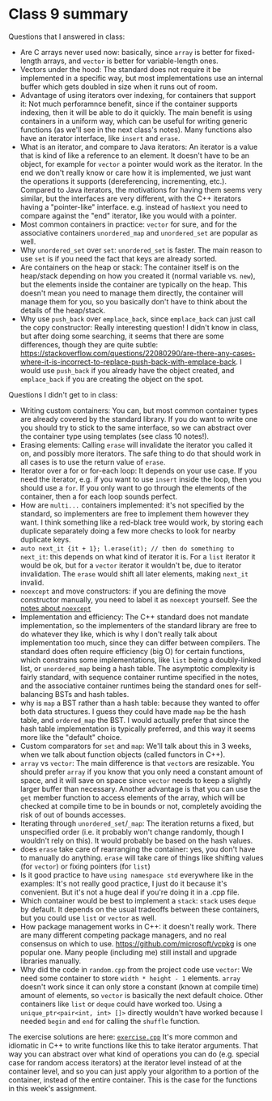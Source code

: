 # Class 9 summary

Questions that I answered in class:
- Are C arrays never used now: basically, since `array` is better for fixed-length arrays, and `vector` is better for variable-length ones.
- Vectors under the hood: The standard does not require it be implemented in a specific way, but most implementations use an internal buffer which gets doubled in size when it runs out of room.
- Advantage of using iterators over indexing, for containers that support it: Not much perforamnce benefit, since if the container supports indexing, then it will be able to do it quickly. The main benefit is using containers in a uniform way, which can be useful for writing generic functions (as we'll see in the next class's notes).
Many functions also have an iterator interface, like `insert` and `erase`.
- What is an iterator, and compare to Java iterators: An iterator is a value that is kind of like a reference to an element.
It doesn't have to be an object, for example for `vector` a pointer would work as the iterator.
In the end we don't really know or care how it is implemented, we just want the operations it supports (dereferencing, incrementing, etc.).
Compared to Java iterators, the motivations for having them seems very similar, but the interfaces are very different, with the C++ iterators having a "pointer-like" interface.
e.g. instead of `hasNext` you need to compare against the "end" iterator, like you would with a pointer.
- Most common containers in practice: `vector` for sure, and for the associative containers `unordered_map` and `unordered_set` are popular as well.
- Why `unordered_set` over `set`: `unordered_set` is faster. The main reason to use `set` is if you need the fact that keys are already sorted.
- Are containers on the heap or stack: The container itself is on the heap/stack depending on how you created it (normal variable vs. `new`), but the elements inside the container are typically on the heap.
This doesn't mean you need to manage them directly, the container will manage them for you, so you basically don't have to think about the details of the heap/stack.
- Why use `push_back` over `emplace_back`, since `emplace_back` can just call the copy constructor: Really interesting question! I didn't know in class, but after doing some searching, it seems that there are some differences, though they are quite subtle: https://stackoverflow.com/questions/22080290/are-there-any-cases-where-it-is-incorrect-to-replace-push-back-with-emplace-back.
I would use `push_back` if you already have the object created, and `emplace_back` if you are creating the object on the spot.

Questions I didn't get to in class:
- Writing custom containers: You can, but most common container types are already covered by the standard library. If you do want to write one you should try to stick to the same interface, so we can abstract over the container type using templates (see class 10 notes!).
- Erasing elements: Calling `erase` will invalidate the iterator you called it on, and possibly more iterators. The safe thing to do that should work in all cases is to use the return value of `erase`.
- Iterator over a for or for-each loop: It depends on your use case. If you need the iterator, e.g. if you want to use `insert` inside the loop, then you should use a `for`. If you only want to go through the elements of the container, then a for each loop sounds perfect.
- How are `multi...` containers implemented: it's not specified by the standard, so implementers are free to implement them however they want. I think something like a red-black tree would work, by storing each duplicate separately doing a few more checks to look for nearby duplicate keys.
- `auto next_it {it + 1}; l.erase(it); // then do something to next_it`: this depends on what kind of iterator it is. For a `list` iterator it would be ok, but for a `vector` iterator it wouldn't be, due to iterator invalidation. The `erase` would shift all later elements, making `next_it` invalid.
- `noexcept` and move constructors: if you are defining the move constructor manually, you need to label it as `noexcept` yourself.
See the [notes about `noexcept`](https://github.com/CIS1900/2022-fall/tree/main/06#noexcept)
- Implementation and efficiency: The C++ standard does not mandate implementation, so the implementers of the standard library are free to do whatever they like, which is why I don't really talk about implementation too much, since they can differ between compilers. The standard does often require efficiency (big O) for certain functions, which constrains some implementations, like `list` being a doubly-linked list, or `unordered_map` being a hash table.
The asymptotic complexity is fairly standard, with sequence container runtime specified in the notes, and the associative container runtimes being the standard ones for self-balancing BSTs and hash tables.
- why is `map` a BST rather than a hash table: because they wanted to offer both data structures. I guess they could have made `map` be the hash table, and `ordered_map` the BST. I would actually prefer that since the hash table implementation is typically preferred, and this way it seems more like the "default" choice.
- Custom comparators for `set` and `map`: We'll talk about this in 3 weeks, when we talk about function objects (called functors in C++).
- `array` vs `vector`: The main difference is that `vector`s are resizable. You should prefer `array` if you know that you only need a constant amount of space, and it will save on space since `vector` needs to keep a slightly larger buffer than necessary.
Another advantage is that you can use the `get` member function to access elements of the array, which will be checked at compile time to be in bounds or not, completely avoiding the risk of out of bounds accesses.
- Iterating through `unordered_set`/`_map`: The iteration returns a fixed, but unspecified order (i.e. it probably won't change randomly, though I wouldn't rely on this). It would probably be based on the hash values.
- does `erase` take care of rearranging the container: yes, you don't have to manually do anything. `erase` will take care of things like shifting values (for `vector`) or fixing pointers (for `list`)
- Is it good practice to have `using namespace std` everywhere like in the examples: It's not really good practice, I just do it because it's convenient. But it's not a huge deal if you're doing it in a .cpp file.
- Which container would be best to implement a `stack`: `stack` uses `deque` by default. It depends on the usual tradeoffs between these containers, but you could use `list` or `vector` as well.
- How package management works in C++: it doesn't really work. There are many different competing package managers, and no real consensus on which to use. https://github.com/microsoft/vcpkg is one popular one. Many people (including me) still install and upgrade libraries manually.
- Why did the code in `random.cpp` from the project code use `vector`: We need some container to store `width * height - 1` elements. `array` doesn't work since it can only store a constant (known at compile time) amount of elements, so `vector` is basically the next default choice. Other containers like `list` or `deque` could have worked too.
Using a `unique_ptr<pair<int, int> []>` directly wouldn't have worked because I needed `begin` and `end` for calling the `shuffle` function.

The exercise solutions are here: [`exercise.cpp`](exercise.cpp)
It's more common and idiomatic in C++ to write functions like this to take iterator arguments.
That way you can abstract over what kind of operations you can do (e.g. special case for random access iterators) at the iterator level instead of at the container level, and so you can just apply your algorithm to a portion of the container, instead of the entire container.
This is the case for the functions in this week's assignment.
